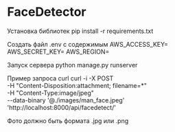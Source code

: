 # FaceDetector

Установка библиотек
pip install -r requirements.txt

Создать файл .env с содержимым
AWS_ACCESS_KEY=
AWS_SECRET_KEY=
AWS_REGION=


Запуск сервера
python manage.py runserver


Пример запроса curl
curl -i -X POST \
   -H "Content-Disposition:attachment; filename=*" \
   -H "Content-Type:image/jpeg" \
   --data-binary '@./images/man_face.jpeg' \
 'http://localhost:8000/api/facedetect/'

Фото должно быть формата .jpg или .png

